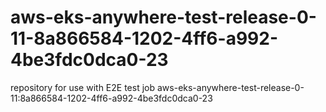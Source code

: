 # aws-eks-anywhere-test-release-0-11-8a866584-1202-4ff6-a992-4be3fdc0dca0-23
repository for use with E2E test job aws-eks-anywhere-test-release-0-11:8a866584-1202-4ff6-a992-4be3fdc0dca0-23

